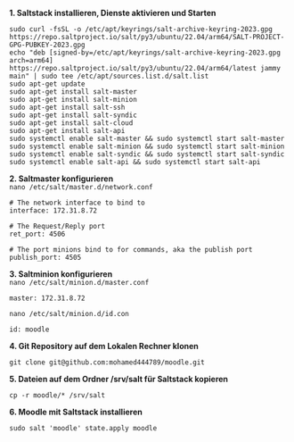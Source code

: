 **1. Saltstack installieren, Dienste aktivieren und Starten**
```
sudo curl -fsSL -o /etc/apt/keyrings/salt-archive-keyring-2023.gpg https://repo.saltproject.io/salt/py3/ubuntu/22.04/arm64/SALT-PROJECT-GPG-PUBKEY-2023.gpg
echo "deb [signed-by=/etc/apt/keyrings/salt-archive-keyring-2023.gpg arch=arm64] https://repo.saltproject.io/salt/py3/ubuntu/22.04/arm64/latest jammy main" | sudo tee /etc/apt/sources.list.d/salt.list
sudo apt-get update
sudo apt-get install salt-master
sudo apt-get install salt-minion
sudo apt-get install salt-ssh
sudo apt-get install salt-syndic
sudo apt-get install salt-cloud
sudo apt-get install salt-api
sudo systemctl enable salt-master && sudo systemctl start salt-master
sudo systemctl enable salt-minion && sudo systemctl start salt-minion
sudo systemctl enable salt-syndic && sudo systemctl start salt-syndic
sudo systemctl enable salt-api && sudo systemctl start salt-api

```
**2. Saltmaster konfigurieren** <br>
`nano /etc/salt/master.d/network.conf`
```
# The network interface to bind to
interface: 172.31.8.72

# The Request/Reply port
ret_port: 4506

# The port minions bind to for commands, aka the publish port
publish_port: 4505
```

**3. Saltminion konfigurieren** <br>
`nano /etc/salt/minion.d/master.conf`
```
master: 172.31.8.72
```
`nano /etc/salt/minion.d/id.con`
```
id: moodle 
```




**4. Git Repository auf dem Lokalen Rechner klonen** <br>

```
git clone git@github.com:mohamed444789/moodle.git
```


**5. Dateien auf dem Ordner /srv/salt für Saltstack kopieren** <br>

```
cp -r moodle/* /srv/salt
```
**6. Moodle mit Saltstack installieren** <br>

```
sudo salt 'moodle' state.apply moodle
```





